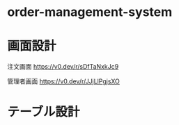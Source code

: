 # order-management-system

# 画面設計
注文画面
https://v0.dev/r/sDfTaNxkJc9

管理者画面
https://v0.dev/r/JJjLlPgjsXO

# テーブル設計
